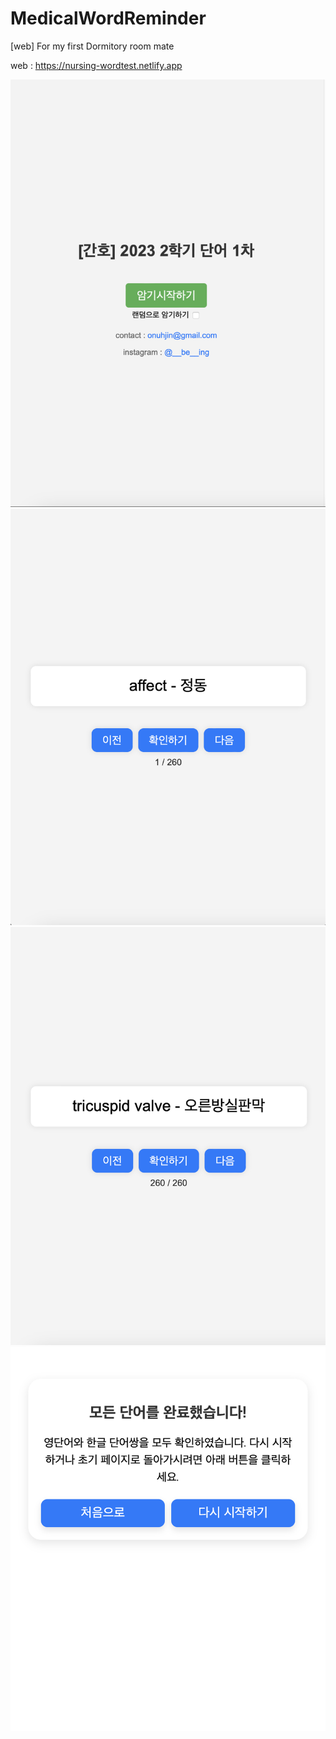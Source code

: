 # MedicalWordReminder
[web] For my first Dormitory room mate

web : https://nursing-wordtest.netlify.app

![Alt text](<img/스크린샷 2023-09-14 22.52.36.png>)
![Alt text](<img/스크린샷 2023-09-14 22.49.23.png>)
![Alt text](<img/스크린샷 2023-09-14 22.51.11.png>)
![Alt text](<img/스크린샷 2023-09-14 23.12.52.png>)
